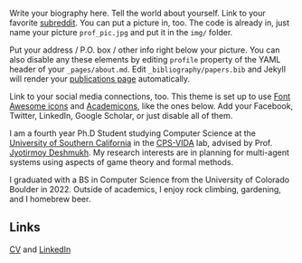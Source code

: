 Write your biography here. Tell the world about yourself. Link to your favorite [subreddit](http://reddit.com). You can put a picture in, too. The code is already in, just name your picture `prof_pic.jpg` and put it in the `img/` folder.

Put your address / P.O. box / other info right below your picture. You can also disable any these elements by editing `profile` property of the YAML header of your `_pages/about.md`. Edit `_bibliography/papers.bib` and Jekyll will render your [publications page](/al-folio/publications/) automatically.

Link to your social media connections, too. This theme is set up to use [Font Awesome icons](https://fontawesome.com/) and [Academicons](https://jpswalsh.github.io/academicons/), like the ones below. Add your Facebook, Twitter, LinkedIn, Google Scholar, or just disable all of them.

I am a fourth year Ph.D Student studying Computer Science at the [University of Southern California](https://cs.usc.edu) in the [CPS-VIDA](https://cps-vida.github.io) lab, advised by Prof. [Jyotirmoy Deshmukh](https://jdeshmukh.github.io/). My research interests are in planning for multi-agent systems using aspects of game theory and formal methods. 

I graduated with a BS in Computer Science from the University of Colorado Boulder in 2022. Outside of academics, I enjoy rock climbing, gardening, and I homebrew beer. 

## Links

[CV](resume.pdf) and [LinkedIn](https://www.linkedin.com/in/sam-williams-ab18a1171)